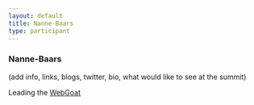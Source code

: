 ```yaml
---
layout: default
title: Nanne-Baars
type: participant
---
```


### Nanne-Baars

(add info, links, blogs, twitter, bio, what would like to see at the summit)

Leading the [WebGoat](../Workshops/WebGoat.md)
